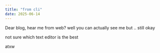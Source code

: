 ```yaml
---
title: "from cli"
date: 2025-06-14
---
```


Dear blog, hear me from web?
well you can actually see me but .. still okay
  
not sure which text editor is the best
  
atxw
